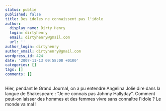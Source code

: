 ```yaml
---
status: publie
published: false
title: Des idoles ne connaissent pas l'idole
author:
  display_name: Dirty Henry
  login: dirtyhenry
  email: dirtyhenry@gmail.com
  url: ''
author_login: dirtyhenry
author_email: dirtyhenry@gmail.com
wordpress_id: 424
date: '2007-11-13 09:58:00 +0100'
categories: []
tags: []
comments: []
---
```

Hier, pendant le Grand Journal, on a pu entendre Angelina Jolie dire dans la langue de Shakespeare : "Je ne connais pas Johnny Hallyday". Comment peut-on laisser des hommes et des femmes vivre sans connaître l'idole ? Le monde va mal !
